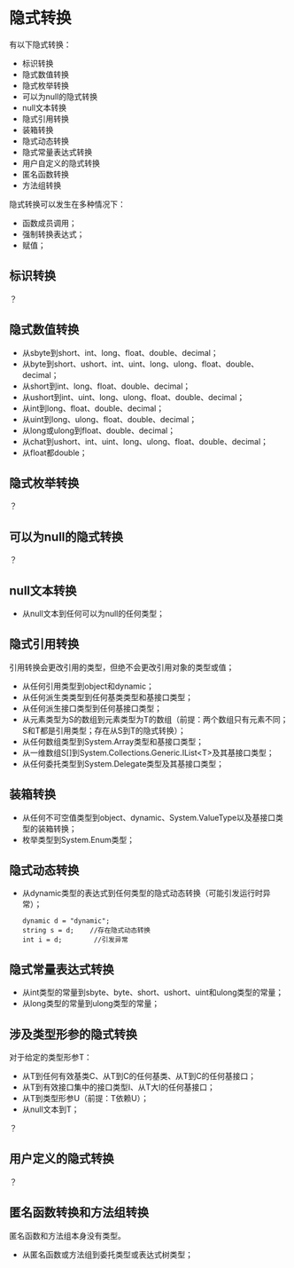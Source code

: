 # 隐式转换

有以下隐式转换：

* 标识转换
* 隐式数值转换
* 隐式枚举转换
* 可以为null的隐式转换
* null文本转换
* 隐式引用转换
* 装箱转换
* 隐式动态转换
* 隐式常量表达式转换
* 用户自定义的隐式转换
* 匿名函数转换
* 方法组转换

隐式转换可以发生在多种情况下：

* 函数成员调用；
* 强制转换表达式；
* 赋值；

## 标识转换

？

## 隐式数值转换

* 从sbyte到short、int、long、float、double、decimal；
* 从byte到short、ushort、int、uint、long、ulong、float、double、decimal；
* 从short到int、long、float、double、decimal；
* 从ushort到int、uint、long、ulong、float、double、decimal；
* 从int到long、float、double、decimal；
* 从uint到long、ulong、float、double、decimal；
* 从long或ulong到float、double、decimal；
* 从chat到ushort、int、uint、long、ulong、float、double、decimal；
* 从float都double；

## 隐式枚举转换

？

## 可以为null的隐式转换

？

## null文本转换

* 从null文本到任何可以为null的任何类型；

## 隐式引用转换

引用转换会更改引用的类型，但绝不会更改引用对象的类型或值；

* 从任何引用类型到object和dynamic；
* 从任何派生类类型到任何基类类型和基接口类型；
* 从任何派生接口类型到任何基接口类型；
* 从元素类型为S的数组到元素类型为T的数组（前提：两个数组只有元素不同；S和T都是引用类型；存在从S到T的隐式转换）；
* 从任何数组类型到System.Array类型和基接口类型；
* 从一维数组S\[\]到System.Collections.Generic.IList&lt;T&gt;及其基接口类型；
* 从任何委托类型到System.Delegate类型及其基接口类型；

## 装箱转换

* 从任何不可空值类型到object、dynamic、System.ValueType以及基接口类型的装箱转换；
* 枚举类型到System.Enum类型；

## 隐式动态转换

* 从dynamic类型的表达式到任何类型的隐式动态转换（可能引发运行时异常）；
  ```
  dynamic d = "dynamic";
  string s = d;    //存在隐式动态转换
  int i = d;        //引发异常
  ```

## 隐式常量表达式转换

* 从int类型的常量到sbyte、byte、short、ushort、uint和ulong类型的常量；
* 从long类型的常量到ulong类型的常量；

## 涉及类型形参的隐式转换

对于给定的类型形参T：

* 从T到任何有效基类C、从T到C的任何基类、从T到C的任何基接口；
* 从T到有效接口集中的接口类型I、从T大I的任何基接口；
* 从T到类型形参U（前提：T依赖U）；
* 从null文本到T；

？

## 用户定义的隐式转换

？

## 匿名函数转换和方法组转换

匿名函数和方法组本身没有类型。

* 从匿名函数或方法组到委托类型或表达式树类型；



